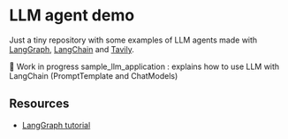 # LLM agent demo

Just a tiny repository with some examples of LLM agents made with [LangGraph](https://github.com/langchain-ai/langgraph), [LangChain](https://github.com/langchain-ai/langchain) and [Tavily](http://tavily.com/).

🚧 Work in progress
sample_llm_application : explains how to use LLM with LangChain (PromptTemplate and ChatModels)



## Resources

- [LangGraph tutorial](https://langchain-ai.github.io/langgraph/concepts/why-langgraph/)
